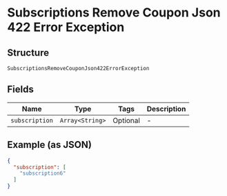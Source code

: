 
# Subscriptions Remove Coupon Json 422 Error Exception

## Structure

`SubscriptionsRemoveCouponJson422ErrorException`

## Fields

| Name | Type | Tags | Description |
|  --- | --- | --- | --- |
| `subscription` | `Array<String>` | Optional | - |

## Example (as JSON)

```json
{
  "subscription": [
    "subscription6"
  ]
}
```

